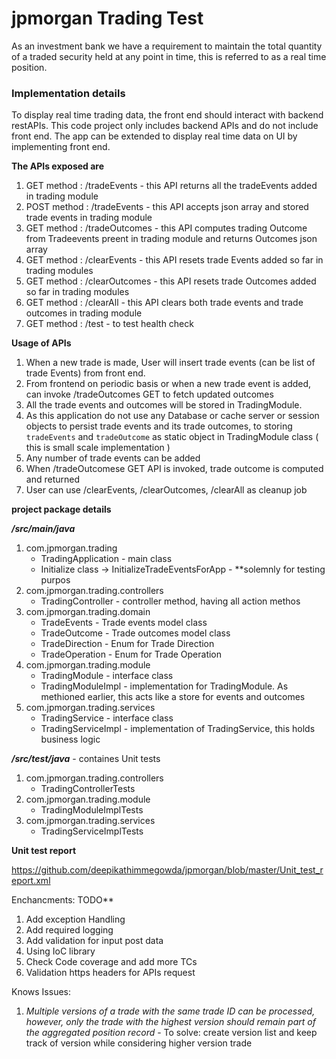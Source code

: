 # jpmorgan Trading Test

As an investment bank we have a requirement to maintain the total quantity of a traded security held at any point in time, this is referred to as a real time position.

### Implementation details

To display real time trading data, the front end should interact with backend restAPIs. 
This code project only includes backend APIs and do not include front end. The app can be extended to display real time data on UI by implementing front end.

**The APIs exposed are**

1. GET method  : /tradeEvents   - this API returns all the tradeEvents added in trading module
1. POST method : /tradeEvents   - this API accepts json array and stored trade events in trading module
1. GET method  : /tradeOutcomes - this API computes trading Outcome from Tradeevents preent in trading module and returns Outcomes json array
1. GET method  : /clearEvents   - this API resets trade Events added so far in trading modules
1. GET method  : /clearOutcomes - this API resets trade Outcomes added so far in trading modules
1. GET method  : /clearAll      - this API clears both trade events and trade outcomes in trading module
1. GET method  : /test          - to test health check


**Usage of APIs**

1. When a new trade is made, User will insert trade events (can be list of trade Events) from front end. 
1. From frontend on periodic basis or when a new trade event is added, can invoke /tradeOutcomes GET to fetch updated outcomes
1. All the trade events and outcomes will be stored in TradingModule.
1. As this application do not use any Database or cache server or session objects to persist trade events and its trade outcomes, to storing `tradeEvents` and `tradeOutcome` as static object in TradingModule class ( this is small scale implementation )
1. Any number of trade events can be added
1. When /tradeOutcomese GET API is invoked, trade outcome is computed and returned
1. User can use /clearEvents, /clearOutcomes, /clearAll as cleanup job


**project package details**

_**/src/main/java**_

1. com.jpmorgan.trading 
     * TradingApplication - main class
     * Initialize class -> InitializeTradeEventsForApp - **solemnly for testing purpos
2. com.jpmorgan.trading.controllers
     * TradingController - controller method, having all action methos
3. com.jpmorgan.trading.domain 
     * TradeEvents    - Trade events model class
     * TradeOutcome   - Trade outcomes model class
     * TradeDirection - Enum for Trade Direction
     * TradeOperation - Enum for Trade Operation
4. com.jpmorgan.trading.module
     * TradingModule     - interface class
     * TradingModuleImpl - implementation for TradingModule. As methioned earlier, this acts like a store for events and outcomes
5. com.jpmorgan.trading.services
     * TradingService     - interface class
     * TradingServiceImpl - implementation of TradingService, this holds business logic
   
 _**/src/test/java**_ - containes Unit tests
 
1. com.jpmorgan.trading.controllers
     *  TradingControllerTests
2. com.jpmorgan.trading.module
     *  TradingModuleImplTests
3. com.jpmorgan.trading.services
     *  TradingServiceImplTests


**Unit test report**

https://github.com/deepikathimmegowda/jpmorgan/blob/master/Unit_test_report.xml

Enchancments: TODO** 

1. Add exception Handling
1. Add required logging
1. Add validation for input post data
1. Using IoC library
1. Check Code coverage and add more TCs
1. Validation https headers for APIs request

Knows Issues:

1. *Multiple versions of a trade with the same trade ID can be processed, however, only the trade with the highest version should remain part of the aggregated position record* -  To solve: create version list and keep track of version while considering higher version trade
